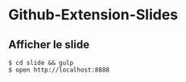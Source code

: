 # Github-Extension-Slides

## Afficher le slide

```
$ cd slide && gulp
$ open http://localhost:8888
```

